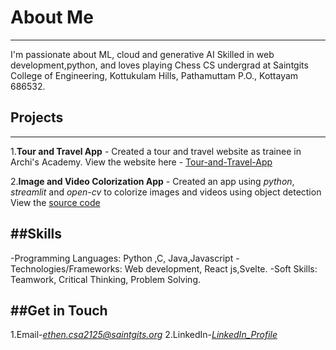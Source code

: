 # About Me 
---
I'm passionate about ML, cloud and generative AI
Skilled in web development,python, and loves playing Chess
CS undergrad at Saintgits College of Engineering, Kottukulam Hills, Pathamuttam P.O., Kottayam 686532.

## Projects
---
1.**Tour and Travel App** - Created a tour and travel website as trainee in Archi's Academy. 
View the website here - [Tour-and-Travel-App](https://frontend-intermediate-path-sep23.archisacademy.com/)

2.**Image and Video Colorization App** - Created  an app using *python*, *streamlit* and *open-cv* to colorize images and videos using object detection 
View the [source code]()

##Skills
---
-Programming Languages: Python ,C, Java,Javascript
-Technologies/Frameworks: Web development, React js,Svelte.
-Soft Skills: Teamwork, Critical Thinking, Problem Solving.

##Get in Touch
---
1.Email-*[ethen.csa2125@saintgits.org](mailto:ethen.csa2125@saintgits.org)*
2.LinkedIn-*[LinkedIn_Profile](https://www.linkedin.com/in/ethenbiju/)*
